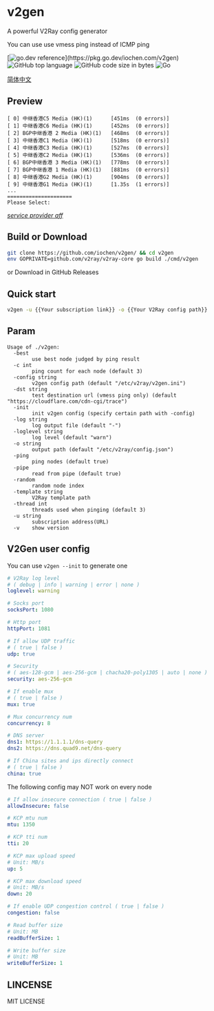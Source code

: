 # v2gen

A powerful V2Ray config generator

You can use use vmess ping instead of ICMP ping

[![go.dev reference](https://img.shields.io/badge/go.dev-reference-007d9c?)](https://pkg.go.dev/iochen.com/v2gen)
![GitHub top language](https://img.shields.io/github/languages/top/iochen/v2gen)
![GitHub code size in bytes](https://img.shields.io/github/languages/code-size/iochen/v2gen) 
![Go](https://github.com/iochen/v2gen/workflows/Test/badge.svg) 


[简体中文](README_zh_cn.md)

## Preview
```
[ 0] 中继香港C5 Media (HK)(1)      [451ms  (0 errors)]
[ 1] 中继香港C6 Media (HK)(1)      [452ms  (0 errors)]
[ 2] BGP中继香港 2 Media (HK)(1)   [468ms  (0 errors)]
[ 3] 中继香港C1 Media (HK)(1)      [518ms  (0 errors)]
[ 4] 中继香港C3 Media (HK)(1)      [527ms  (0 errors)]
[ 5] 中继香港C2 Media (HK)(1)      [536ms  (0 errors)]
[ 6] BGP中继香港 3 Media (HK)(1)   [778ms  (0 errors)]
[ 7] BGP中继香港 1 Media (HK)(1)   [881ms  (0 errors)]
[ 8] 中继香港G2 Media (HK)(1)      [904ms  (0 errors)]
[ 9] 中继香港G1 Media (HK)(1)      [1.35s  (1 errors)]
...
=====================
Please Select:
```
[*service provider aff*](https://duangcloud.org/aff.php?aff=502)

## Build or Download
```sh
git clone https://github.com/iochen/v2gen/ && cd v2gen
env GOPRIVATE=github.com/v2ray/v2ray-core go build ./cmd/v2gen
```
or Download in GitHub Releases  

## Quick start
```sh
v2gen -u {{Your subscription link}} -o {{Your V2Ray config path}}
```

## Param

```Param
Usage of ./v2gen:
  -best
        use best node judged by ping result
  -c int
        ping count for each node (default 3)
  -config string
        v2gen config path (default "/etc/v2ray/v2gen.ini")
  -dst string
        test destination url (vmess ping only) (default "https://cloudflare.com/cdn-cgi/trace")
  -init
        init v2gen config (specify certain path with -config)
  -log string
        log output file (default "-")
  -loglevel string
        log level (default "warn")
  -o string
        output path (default "/etc/v2ray/config.json")
  -ping
        ping nodes (default true)
  -pipe
        read from pipe (default true)
  -random
        random node index
  -template string
        V2Ray template path
  -thread int
        threads used when pinging (default 3)
  -u string
        subscription address(URL)
  -v    show version
```

## V2Gen user config

You can use `v2gen --init` to generate one

```yaml
# V2Ray log level
# ( debug | info | warning | error | none )
loglevel: warning

# Socks port
socksPort: 1080

# Http port
httpPort: 1081

# If allow UDP traffic
# ( true | false )
udp: true

# Security
# ( aes-128-gcm | aes-256-gcm | chacha20-poly1305 | auto | none )
security: aes-256-gcm

# If enable mux
# ( true | false )
mux: true

# Mux concurrency num
concurrency: 8

# DNS server
dns1: https://1.1.1.1/dns-query
dns2: https://dns.quad9.net/dns-query

# If China sites and ips directly connect
# ( true | false )
china: true

```

The following config may NOT work on every node

```yaml
# If allow insecure connection ( true | false )
allowInsecure: false

# KCP mtu num
mtu: 1350

# KCP tti num
tti: 20

# KCP max upload speed
# Unit: MB/s
up: 5

# KCP max download speed
# Unit: MB/s
down: 20

# If enable UDP congestion control ( true | false )
congestion: false

# Read buffer size
# Unit: MB
readBufferSize: 1

# Write buffer size
# Unit: MB
writeBufferSize: 1
```

## LINCENSE

MIT LICENSE